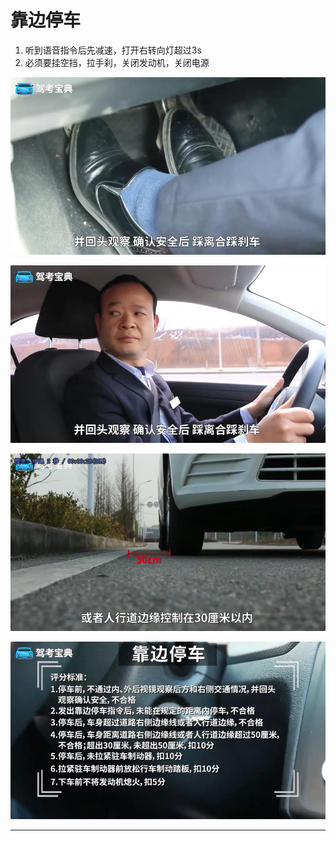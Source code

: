 # 靠边停车

1. 听到语音指令后先减速，打开右转向灯超过3s
2. 必须要挂空挡，拉手刹，关闭发动机，关闭电源

![1545210845733.png](image/1545210845733.png)

![1545210831768.png](image/1545210831768.png)

![1545210756207.png](image/1545210756207.png)

![1545210813038.png](image/1545210813038.png)



---
